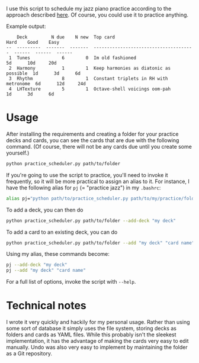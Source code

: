 I use this script to schedule my jazz piano practice according to the approach described [here](https://malcolmsailor.com/2023/11/22/anki-for-jazz-practice.html). Of course, you could use it to practice anything.

Example output:

```
    Deck         N due    N new  Top card                                Hard    Good    Easy
--  ---------  -------  -------  --------------------------------------  ------  ------  ------
 1  Tunes            6        0  Im old fashioned                        5d      10d     20d
 2  Harmony          1        1  Keep harmonies as diatonic as possible  1d      3d      6d
 3  Rhythm           8        1  Constant triplets in RH with metronome  6d      12d     24d
 4  LHTexture        5        1  Octave-shell voicings oom-pah           1d      3d      6d
```

# Usage

After installing the requirements and creating a folder for your practice decks and cards, you can see the cards that are due with the following command. (Of course, there will not be any cards due until you create some yourself.)

```bash
python practice_scheduler.py path/to/folder
```

If you're going to use the script to practice, you'll need to invoke it frequently, so it will be more practical to assign an alias to it. For instance, I have the following alias for `pj` (= "practice jazz") in my `.bashrc`:

```bash
alias pj="python path/to/practice_scheduler.py path/to/my/practice/folder"
```

To add a deck, you can then do

```bash
python practice_scheduler.py path/to/folder --add-deck "my deck"
```

To add a card to an existing deck, you can do
```bash
python practice_scheduler.py path/to/folder --add "my deck" "card name"
```

Using my alias, these commands become:

```bash
pj --add-deck "my deck"
pj --add "my deck" "card name"
```

For a full list of options, invoke the script with `--help`.


# Technical notes

I wrote it very quickly and hackily for my personal usage. Rather than using some sort of database it simply uses the file system, storing decks as folders and cards as YAML files. While this probably isn't the sleekest implementation, it has the advantage of making the cards very easy to edit manually. Undo was also very easy to implement by maintaining the folder as a Git repository.
